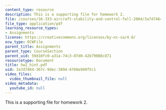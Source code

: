 ```yaml
---
content_type: resource
description: This is a supporting file for homework 2.
file: /courses/16-333-aircraft-stability-and-control-fall-2004/3a7d7464367c9dec38946768e949f5c1_hw2_hint.pdf
file_type: application/pdf
learning_resource_types:
- Assignments
license: https://creativecommons.org/licenses/by-nc-sa/4.0/
ocw_type: OCWFile
parent_title: Assignments
parent_type: CourseSection
parent_uid: 59d10fc0-a31a-74c3-07d0-42b79008c871
resourcetype: Document
title: hw2_hint.pdf
uid: 3a7d7464-367c-9dec-3894-6768e949f5c1
video_files:
  video_thumbnail_file: null
video_metadata:
  youtube_id: null
---
```

This is a supporting file for homework 2.